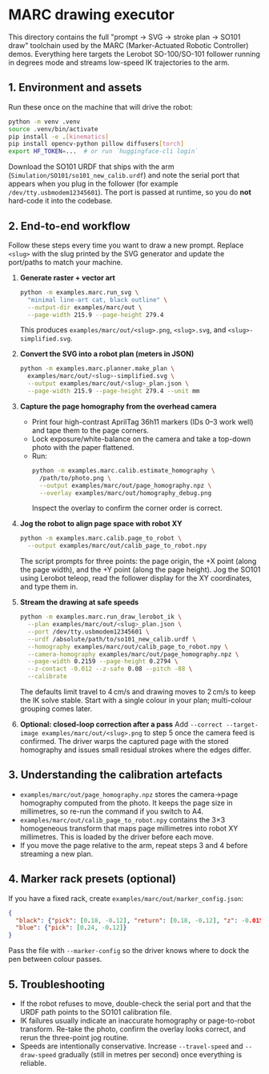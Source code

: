 # MARC drawing executor

This directory contains the full "prompt → SVG → stroke plan → SO101 draw" toolchain used by the
MARC (Marker-Actuated Robotic Controller) demos. Everything here targets the Lerobot SO-100/SO-101
follower running in degrees mode and streams low-speed IK trajectories to the arm.

## 1. Environment and assets

Run these once on the machine that will drive the robot:

```bash
python -m venv .venv
source .venv/bin/activate
pip install -e .[kinematics]
pip install opencv-python pillow diffusers[torch]
export HF_TOKEN=...  # or run `huggingface-cli login`
```

Download the SO101 URDF that ships with the arm (`Simulation/SO101/so101_new_calib.urdf`) and note
the serial port that appears when you plug in the follower (for example
`/dev/tty.usbmodem12345601`). The port is passed at runtime, so you do **not** hard-code it into the
codebase.

## 2. End-to-end workflow

Follow these steps every time you want to draw a new prompt. Replace `<slug>` with the slug printed
by the SVG generator and update the port/paths to match your machine.

1. **Generate raster + vector art**
   ```bash
   python -m examples.marc.run_svg \
     "minimal line-art cat, black outline" \
     --output-dir examples/marc/out \
     --page-width 215.9 --page-height 279.4
   ```
   This produces `examples/marc/out/<slug>.png`, `<slug>.svg`, and `<slug>-simplified.svg`.

2. **Convert the SVG into a robot plan (meters in JSON)**
   ```bash
   python -m examples.marc.planner.make_plan \
     examples/marc/out/<slug>-simplified.svg \
     --output examples/marc/out/<slug>_plan.json \
     --page-width 215.9 --page-height 279.4 --unit mm
   ```

3. **Capture the page homography from the overhead camera**
   - Print four high-contrast AprilTag 36h11 markers (IDs 0–3 work well) and tape them to the page
     corners.
   - Lock exposure/white-balance on the camera and take a top-down photo with the paper flattened.
   - Run:
     ```bash
     python -m examples.marc.calib.estimate_homography \
       /path/to/photo.png \
       --output examples/marc/out/page_homography.npz \
       --overlay examples/marc/out/homography_debug.png
     ```
     Inspect the overlay to confirm the corner order is correct.

4. **Jog the robot to align page space with robot XY**
   ```bash
   python -m examples.marc.calib.page_to_robot \
     --output examples/marc/out/calib_page_to_robot.npy
   ```
   The script prompts for three points: the page origin, the +X point (along the page width), and the
   +Y point (along the page height). Jog the SO101 using Lerobot teleop, read the follower display for
   the XY coordinates, and type them in.

5. **Stream the drawing at safe speeds**
   ```bash
   python -m examples.marc.run_draw_lerobot_ik \
     --plan examples/marc/out/<slug>_plan.json \
     --port /dev/tty.usbmodem12345601 \
     --urdf /absolute/path/to/so101_new_calib.urdf \
     --homography examples/marc/out/calib_page_to_robot.npy \
     --camera-homography examples/marc/out/page_homography.npz \
     --page-width 0.2159 --page-height 0.2794 \
     --z-contact -0.012 --z-safe 0.08 --pitch -88 \
     --calibrate
   ```
   The defaults limit travel to 4 cm/s and drawing moves to 2 cm/s to keep the IK solve stable.
   Start with a single colour in your plan; multi-colour grouping comes later.

6. **Optional: closed-loop correction after a pass**
   Add `--correct --target-image examples/marc/out/<slug>.png` to step 5 once the camera feed is
   confirmed. The driver warps the captured page with the stored homography and issues small residual
   strokes where the edges differ.

## 3. Understanding the calibration artefacts

- `examples/marc/out/page_homography.npz` stores the camera→page homography computed from the photo.
  It keeps the page size in millimetres, so re-run the command if you switch to A4.
- `examples/marc/out/calib_page_to_robot.npy` contains the 3×3 homogeneous transform that maps
  page millimetres into robot XY millimetres. This is loaded by the driver before each move.
- If you move the page relative to the arm, repeat steps 3 and 4 before streaming a new plan.

## 4. Marker rack presets (optional)

If you have a fixed rack, create `examples/marc/out/marker_config.json`:

```json
{
  "black": {"pick": [0.18, -0.12], "return": [0.18, -0.12], "z": -0.015},
  "blue": {"pick": [0.24, -0.12]}
}
```

Pass the file with `--marker-config` so the driver knows where to dock the pen between colour passes.

## 5. Troubleshooting

- If the robot refuses to move, double-check the serial port and that the URDF path points to the
  SO101 calibration file.
- IK failures usually indicate an inaccurate homography or page-to-robot transform. Re-take the photo,
  confirm the overlay looks correct, and rerun the three-point jog routine.
- Speeds are intentionally conservative. Increase `--travel-speed` and `--draw-speed` gradually (still
  in metres per second) once everything is reliable.
